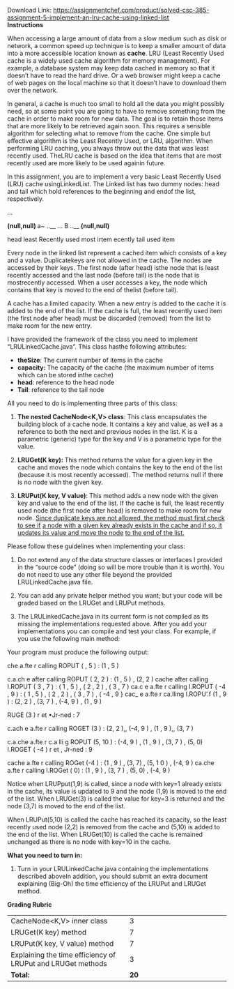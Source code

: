 Download Link: https://assignmentchef.com/product/solved-csc-385-assignment-5-implement-an-lru-cache-using-linked-list
<br>
<strong>Instructions</strong><strong> </strong>

When accessing a large amount of data from a slow medium such as disk or network, a common speed up technique is to keep a smaller amount of data into a more accessible location known as <strong>cache</strong>. LRU (Least Recently Used cache is a widely used cache algorithm for memory management). For example, a database   system may keep data cached in memory so that it doesn’t have to read the hard drive. Or a web browser might keep a cache of web pages on the local machine so that it doesn’t have to download them over the network.




In general, a cache is much too small to hold all the data you might possibly need, so at some point you are going to have to remove something from the cache in order to make room for new data. The goal is to retain those items that are more likely to be retrieved again soon. This requires a sensible algorithm for selecting what to remove from the cache. One simple but effective algorithm is the Least Recently Used, or LRU, algorithm. When performing LRU caching, you always throw out the data that was least recently used. TheLRU cache is  based on the idea that items that are most recently used are more likely to be used againin future.




In this assignment, you are to implement a very basic Least Recently Used (LRU) cache usingLinkedList. The  Linked list has two dummy nodes: head and tail which hold references to the beginning and endof the list,  respectively.




…

<strong>(null,null) </strong>a~ ..__ … B ..__ <strong>(null,null) </strong>

head                          least Recently           used most irtem ecently           tail         used item




Every node in the linked list represent a cached item which consists of a key and a value. Duplicatekeys are not  allowed in the cache. The nodes are accessed by their keys. The first node (after head) isthe node that is least  recently accessed and the last node (before tail) is the node that is mostrecently accessed. When a user  accesses a key, the node which contains that key is moved to the end of thelist (before tail).




A cache has a limited capacity. When a new entry is added to the cache it is added to the end of the list. If the cache is full, the least recently used item (the first node after head) must be discarded (removed) from the list to make room for the new entry.




I have provided the framework of the class you need to implement “LRULinkedCache.java”. This class hasthe  following attributes:




<ul>

 <li><strong>theSize</strong>: The current number of items in the cache</li>

 <li><strong>capacity: </strong>The capacity of the cache (the maximum number of items which can be stored inthe cache)</li>

 <li><strong>head</strong>: reference to the head node</li>

 <li><strong>Tail</strong>: reference to the tail node</li>

</ul>







All you need to do is implementing three parts of this class:




<ol>

 <li><strong>The nested </strong><strong>CacheNode&lt;K,V&gt; </strong><strong>class</strong>: This class encapsulates the building block of a cache node. It contains a key and value, as well as a reference to both the next and previous nodes in the list. K is a parametric (generic) type for the key and V is a parametric type for the value.</li>

</ol>




<ol start="2">

 <li><strong>LRUGet(K key): </strong>This method returns the value for a given key in the cache and moves the node which contains the key to the end of the list (because it is most recently accessed). The method returns null if there is no node with the given key.</li>

</ol>







<ol start="3">

 <li><strong>LRUPut(K key, V value)</strong>: This method adds a new node with the given key and value to the end of the list. If the cache is full, the least recently used node (the first node after head) is removed to make room for new node. <u>Since duplicate keys are not allowed, the method must first check to see if</u> <u>a node with a given key already exists in the cache and if so, it updates its value and move the node</u> <u>to the end of the list.</u></li>

</ol>










Please follow these guidelines when implementing your class:




<ol>

 <li>Do not extend any of the data structure classes or interfaces I provided in the “source code” (doing so will be more trouble than it is worth). You do not need to use any other file beyond the provided LRULinkedCache.java file.</li>

</ol>




<ol start="2">

 <li>You can add any private helper method you want; but your code will be graded based on the LRUGet and LRUPut methods.</li>

</ol>







<ol start="3">

 <li>The LRULinkedCache.java in its current form is not compiled as its missing the implementations requested above. After you add your implementations you can compile and test your class. For example, if you use the following main method:</li>

</ol>













Your program must produce the following output:




che a.fte r            calling            ROPUT ( , 5 ) :        (1 , 5 )

c.a.ch e after calling              ROPUT ( 2, 2 ) :       (1 , 5 ) , (2, 2 ) cache after        calling I.ROPUT ( 3 , 7 ) :                ( 1 , 5 ) , ( 2 , 2 ) , ( 3 , 7 ) ca.c e a.fte r      calling I.ROPUT ( -4 , 9 ) :       ( 1 , 5 ) , ( 2 , 2 ) , ( 3 , 7 ) , ( -4 , 9 } cac_ e a.fte r            ca.lling I.ROPU’.f (1 , 9 ) :        (2, 2 ) , (3, 7 ) , (-4, 9 ) , (1 , 9 )

RUGE         (3 ) r et •Jr-ned : 7

c.ach e a.fte r                   calling                  ROGET (3 ) : (2, 2 ),, (-4, 9 ) , (1 , 9 ),, (3, 7 )

c.a.che a.fte r        c.a lli g     ROPUT (5, 10 ) :      (-4, 9 ) , (1 , 9 ) , (3, 7 ) , (5, 0) I.ROGET ( -4 ) r et , Jr-ned : 9

cache a.fte r calling ROGet (-4 ) : (1 , 9 ) , (3, 7) , (5, 1 0 ) , (-4, 9 )  ca.che a.fte r calling I.ROGet ( 0) : (1 , 9 ) , (3, 7 ) , (5, 0) , (-4, 9 )

Notice when LRUPput(1,9) is called, since a node with key=1 already exists in the cache, its value is updated to 9 and the node (1,9) is moved to the end of the list. When LRUGet(3) is called the value for key=3 is returned and the node (3,7) is moved to the end of the list.




When LRUPut(5,10) is called the cache has reached its capacity, so the least recently used node (2,2) is removed from the cache and (5,10) is added to the end of the list. When LRUGet(10) is called the cache is remained unchanged as there is no node with key=10 in the cache.




<strong>What you need to turn in: </strong>

<strong> </strong>

<ol>

 <li>Turn in your LRULinkedCache.java containing the implementations described aboveIn addition, you should submit an extra document explaining (Big-Oh) the time efficiency of the LRUPut and LRUGet method.</li>

</ol>




<strong>Grading Rubric </strong>

<strong> </strong>

<table width="640">

 <tbody>

  <tr>

   <td width="321">CacheNode&lt;K,V&gt; inner class</td>

   <td width="319">3</td>

  </tr>

  <tr>

   <td width="321">LRUGet(K key) method</td>

   <td width="319">7</td>

  </tr>

  <tr>

   <td width="321">LRUPut(K key, V value) method</td>

   <td width="319">7</td>

  </tr>

  <tr>

   <td width="321">Explaining the time efficiency of LRUPut and LRUGet methods</td>

   <td width="319"> <strong> </strong>3</td>

  </tr>

  <tr>

   <td width="321"><strong>Total: </strong></td>

   <td width="319"><strong>20 </strong></td>

  </tr>

 </tbody>

</table>


